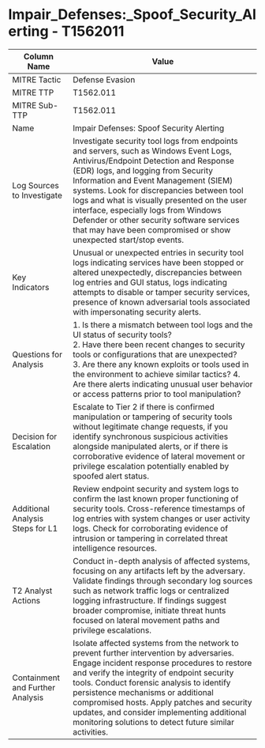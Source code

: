 # Impair_Defenses:_Spoof_Security_Alerting - T1562011

| Column Name | Value |
|-------------|-------|
| MITRE Tactic | Defense Evasion |
| MITRE TTP | T1562.011 |
| MITRE Sub-TTP | T1562.011 |
| Name | Impair Defenses: Spoof Security Alerting |
| Log Sources to Investigate | Investigate security tool logs from endpoints and servers, such as Windows Event Logs, Antivirus/Endpoint Detection and Response (EDR) logs, and logging from Security Information and Event Management (SIEM) systems. Look for discrepancies between tool logs and what is visually presented on the user interface, especially logs from Windows Defender or other security software services that may have been compromised or show unexpected start/stop events. |
| Key Indicators | Unusual or unexpected entries in security tool logs indicating services have been stopped or altered unexpectedly, discrepancies between log entries and GUI status, logs indicating attempts to disable or tamper security services, presence of known adversarial tools associated with impersonating security alerts. |
| Questions for Analysis | 1. Is there a mismatch between tool logs and the UI status of security tools?<br>2. Have there been recent changes to security tools or configurations that are unexpected?<br>3. Are there any known exploits or tools used in the environment to achieve similar tactics? 4. Are there alerts indicating unusual user behavior or access patterns prior to tool manipulation? |
| Decision for Escalation | Escalate to Tier 2 if there is confirmed manipulation or tampering of security tools without legitimate change requests, if you identify synchronous suspicious activities alongside manipulated alerts, or if there is corroborative evidence of lateral movement or privilege escalation potentially enabled by spoofed alert status. |
| Additional Analysis Steps for L1 | Review endpoint security and system logs to confirm the last known proper functioning of security tools. Cross-reference timestamps of log entries with system changes or user activity logs. Check for corroborating evidence of intrusion or tampering in correlated threat intelligence resources. |
| T2 Analyst Actions | Conduct in-depth analysis of affected systems, focusing on any artifacts left by the adversary. Validate findings through secondary log sources such as network traffic logs or centralized logging infrastructure. If findings suggest broader compromise, initiate threat hunts focused on lateral movement paths and privilege escalations. |
| Containment and Further Analysis | Isolate affected systems from the network to prevent further intervention by adversaries. Engage incident response procedures to restore and verify the integrity of endpoint security tools. Conduct forensic analysis to identify persistence mechanisms or additional compromised hosts. Apply patches and security updates, and consider implementing additional monitoring solutions to detect future similar activities. |
